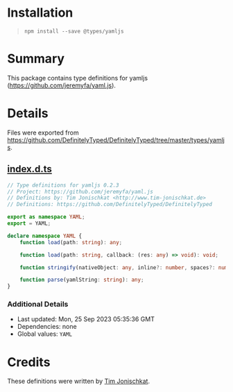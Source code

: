 # Installation
> `npm install --save @types/yamljs`

# Summary
This package contains type definitions for yamljs (https://github.com/jeremyfa/yaml.js).

# Details
Files were exported from https://github.com/DefinitelyTyped/DefinitelyTyped/tree/master/types/yamljs.
## [index.d.ts](https://github.com/DefinitelyTyped/DefinitelyTyped/tree/master/types/yamljs/index.d.ts)
````ts
// Type definitions for yamljs 0.2.3
// Project: https://github.com/jeremyfa/yaml.js
// Definitions by: Tim Jonischkat <http://www.tim-jonischkat.de>
// Definitions: https://github.com/DefinitelyTyped/DefinitelyTyped

export as namespace YAML;
export = YAML;

declare namespace YAML {
    function load(path: string): any;

    function load(path: string, callback: (res: any) => void): void;

    function stringify(nativeObject: any, inline?: number, spaces?: number): string;

    function parse(yamlString: string): any;
}

````

### Additional Details
 * Last updated: Mon, 25 Sep 2023 05:35:36 GMT
 * Dependencies: none
 * Global values: `YAML`

# Credits
These definitions were written by [Tim Jonischkat](http://www.tim-jonischkat.de).

